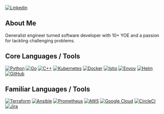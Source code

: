<!---
Redundant to have github, but keeping this around in case I need it somewhere else
[![GitHub](https://img.shields.io/badge/GitHub-100000?style=for-the-badge&logo=github&logoColor=white)](https://github.com/johndlong)](https://github.com/adams-shaun)
--->

[![Linkedin](https://img.shields.io/badge/-LinkedIn-blue?style=for-the-badge&logo=Linkedin&logoColor=white)](https://www.linkedin.com/in/shaunpadams/)

## About Me

Generalist engineer turned software developer with 10+ YOE and a passion for tackling challenging problems.

## Core Languages / Tools

[![Python](https://img.shields.io/badge/Python-FFD43B?style=for-the-badge&logo=python&logoColor=blue)](https://www.python.org/)
[![Go](https://img.shields.io/badge/Go-00ADD8?style=for-the-badge&logo=go&logoColor=white)](https://go.dev/)
[![C++](https://img.shields.io/badge/C%2B%2B-00599C?style=for-the-badge&logo=c%2B%2B&logoColor=white)](https://cplusplus.com/)
[![Kubernetes](https://img.shields.io/badge/kubernetes-326ce5.svg?&style=for-the-badge&logo=kubernetes&logoColor=white)](https://kubernetes.io/)
[![Docker](https://img.shields.io/badge/Docker-2CA5E0?style=for-the-badge&logo=docker&logoColor=white)](https://www.docker.com/)
[![Istio](https://img.shields.io/badge/Istio-466BB0?style=for-the-badge&logo=Istio&logoColor=white)](https://istio.io/)
[![Envoy](https://img.shields.io/badge/Envoy-AC6199?style=for-the-badge&logo=envoyproxy&logoColor=white)](https://www.envoyproxy.io/)
[![Helm](https://img.shields.io/badge/Helm-0F1689?style=for-the-badge&logo=Helm&labelColor=0F1689)](https://helm.sh/)
[![GitHub](https://img.shields.io/badge/GitHub-100000?style=for-the-badge&logo=github&logoColor=white)](https://github.com/)

## Familiar Languages / Tools

[![Terraform](https://img.shields.io/badge/Terraform-7B42BC?style=for-the-badge&logo=terraform&logoColor=white)](https://www.terraform.io/)
[![Ansible](https://img.shields.io/badge/Ansible-000000?style=for-the-badge&logo=ansible&logoColor=white)](https://www.ansible.com/)
[![Prometheus](https://img.shields.io/badge/Prometheus-E6522C?style=for-the-badge&logo=Prometheus&logoColor=white)](https://prometheus.io/)
[![AWS](https://img.shields.io/badge/Amazon_AWS-FF9900?style=for-the-badge&logo=amazonaws&logoColor=white)](https://aws.amazon.com)
[![Google Cloud](https://img.shields.io/badge/Google_Cloud-4285F4?style=for-the-badge&logo=google-cloud&logoColor=white)](https://cloud.google.com/gcp)
[![CircleCI](https://img.shields.io/badge/circleci-343434?style=for-the-badge&logo=circleci&logoColor=white)](https://circleci.com/)
[![Jira](https://img.shields.io/badge/Jira-0052CC?style=for-the-badge&logo=jirasoftware&logoColor=white)](https://www.atlassian.com/software/jira)
